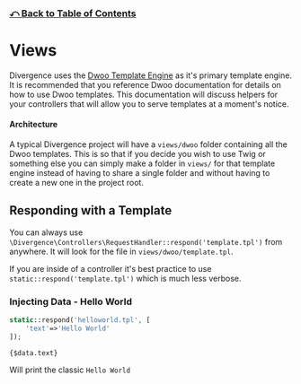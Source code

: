 ### [⤺ Back to Table of Contents](/README.md#divergence-framework-documentation)

# Views
Divergence uses the [Dwoo Template Engine](https://github.com/dwoo-project/dwoo) as it's primary template engine. It is recommended that you reference Dwoo documentation for details on how to use Dwoo templates. This documentation will discuss helpers for your controllers that will allow you to serve templates at a moment's notice.

#### Architecture
A typical Divergence project will have a `views/dwoo` folder containing all the Dwoo templates. This is so that if you decide you wish to use Twig or something else you can simply make a folder in `views/` for that template engine instead of having to share a single folder and without having to create a new one in the project root.

## Responding with a Template
You can always use `\Divergence\Controllers\RequestHandler::respond('template.tpl')` from anywhere. It will look for the file in `views/dwoo/template.tpl`.

If you are inside of a controller it's best practice to use `static::respond('template.tpl')` which is much less verbose.

### Injecting Data - Hello World
```php
static::respond('helloworld.tpl', [
    'text'=>'Hello World'
]);
```

```smarty
{$data.text}
```

Will print the classic
`Hello World`


